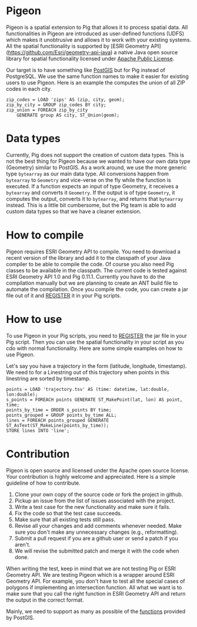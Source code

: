 Pigeon
======

Pigeon is a spatial extension to Pig that allows it to process spatial data.
All functionalities in Pigeon are introduced as user-defined functions (UDFS)
which makes it unobtrusive and allows it to work with your existing systems.
All the spatial functionality is supported by [ESRI Geometry API]
(https://github.com/Esri/geometry-api-java)
a native Java open source library for spatial functionality licensed under
[Apache Public License](http://www.apache.org/licenses/LICENSE-2.0.html).


Our target is to have something like [PostGIS](http://postgis.net/) but for Pig
instead of PostgreSQL. We use the same function names to make it easier for
existing users to use Pigeon. Here is an example the computes the union of all
ZIP codes in each city. 

    zip_codes = LOAD 'zips' AS (zip, city, geom);
    zip_by_city = GROUP zip_codes BY city;
    zip_union = FOREACH zip_by_city
        GENERATE group AS city, ST_Union(geom);


Data types
==========
Currently, Pig does not support the creation of custom data types. This is not
the best thing for Pigeon because we wanted to have our own data type (Geometry) similar to
PostGIS. As a work around, we use the more generic type `bytearray` as our main
data type. All conversions happen from `bytearray` to `Geometry` and vice-verse on
the fly while the function is executed. If a function expects an input of type
Geometry, it receives a `bytearray` and converts it `Geometry`. If the output is
of type `Geometry`, it computes the output, converts it to `bytearray`, and returns
that `bytearray` instead. This is a little bit cumbersome, but the Pig team is
able to add custom data types so that we have a cleaner extension.


How to compile
==============
Pigeon requires ESRI Geometry API to compile. You need to
download a recent version of the library and add it to the classpath of your Java compiler
to be able to compile the code. Of course you also need Pig classes to be available
in the classpath. The current code is tested against ESRI Geometry API 1.0 and Pig 0.11.1.
Currently you have to do the compilation manually but we are planning to create
an ANT build file to automate the compilation. Once you compile the code, you
can create a jar file out of it and [REGISTER](http://pig.apache.org/docs/r0.11.1/basic.html#register) it in your Pig scripts.


How to use
==========
To use Pigeon in your Pig scripts, you need to [REGISTER](http://pig.apache.org/docs/r0.11.1/basic.html#register) the jar file in your Pig
script. Then you can use the spatial functionality in your script as you cdo with
normal functionality. Here are some simple examples on how to use Pigeon.

Let's say you have a trajectory in the form (latitude, longitude, timestamp). We need to
for a Linestring out of this trajectory when points in this linestring are sorted
by timestamp.


    points = LOAD 'trajectory.tsv' AS (time: datetime, lat:double, lon:double);
    s_points = FOREACH points GENERATE ST_MakePoint(lat, lon) AS point, time;
    points_by_time = ORDER s_points BY time;
    points_grouped = GROUP points_by_time ALL;
    lines = FOREACH points_grouped GENERATE ST_AsText(ST_MakeLine(points_by_time));
    STORE lines INTO 'line';


Contribution
============
Pigeon is open source and licensed under the Apache open source license. Your
contribution is highly welcome and appreciated. Here is a simple guideline of
how to contribute.

1. Clone your own copy of the source code or fork the project in github.
2. Pickup an issue from the list of issues associated with the project.
3. Write a test case for the new functionality and make sure it fails.
4. Fix the code so that the test case succeeds.
5. Make sure that all existing tests still pass.
6. Revise all your changes and add comments whenever needed. Make sure you
  don't make any unnecessary changes (e.g., reformatting).
7. Submit a pull request if you are a github user or send a patch if you aren't.
8. We will revise the submitted patch and merge it with the code when done.

When writing the test, keep in mind that we are not testing Pig or ESRI Geometry API. We are
testing Pigeon which is a wrapper around ESRI Geometry API. For example, you don't have to test
all the special cases of polygons if implementing an intersection function.
All what we want is to make sure that you call the right function in ESRI Geometry API and
return the output in the correct format. 

Mainly, we need to support as many as possible of the
[functions](http://postgis.net/docs/manual-1.4/ch08.html) provided by PostGIS.
